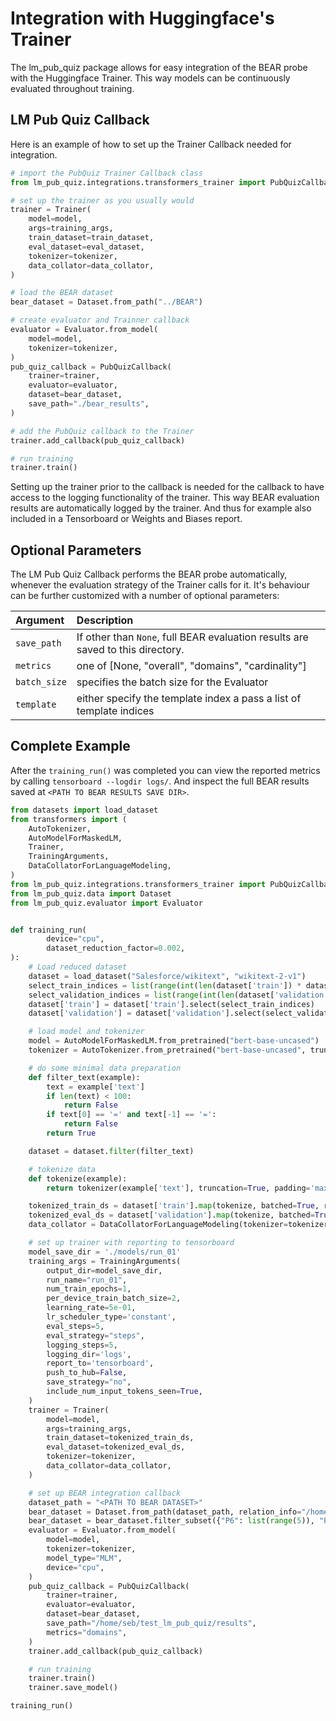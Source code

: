 # Integration with Huggingface's Trainer
The lm_pub_quiz package allows for easy integration of the BEAR probe with the Huggingface Trainer. This way models can be continuously evaluated throughout training.

## LM Pub Quiz Callback
Here is an example of how to set up the Trainer Callback needed for integration.

```python
# import the PubQuiz Trainer Callback class
from lm_pub_quiz.integrations.transformers_trainer import PubQuizCallback

# set up the trainer as you usually would
trainer = Trainer(
    model=model,
    args=training_args,
    train_dataset=train_dataset,
    eval_dataset=eval_dataset,
    tokenizer=tokenizer,
    data_collator=data_collator,
)

# load the BEAR dataset
bear_dataset = Dataset.from_path("../BEAR")

# create evaluator and Trainner callback
evaluator = Evaluator.from_model(
    model=model,
    tokenizer=tokenizer,
)
pub_quiz_callback = PubQuizCallback(
    trainer=trainer,
    evaluator=evaluator,
    dataset=bear_dataset,
    save_path="./bear_results",
)

# add the PubQuiz callback to the Trainer
trainer.add_callback(pub_quiz_callback)

# run training
trainer.train()
```
Setting up the trainer prior to the callback is needed for the callback to have access to the logging functionality of the trainer. This way BEAR evaluation results are automatically logged by the trainer. And thus for example also included in a Tensorboard or Weights and Biases report.

## Optional Parameters
The LM Pub Quiz Callback performs the BEAR probe automatically, whenever the evaluation strategy of the Trainer calls for it. It's behaviour can be further customized with a number of optional parameters:

| Argument     | Description                                                                     |
|:-------------|:--------------------------------------------------------------------------------|
| `save_path`  | If other than `None`, full BEAR evaluation results are saved to this directory. |
| `metrics`    | one of [None, "overall", "domains", "cardinality"]                              |
| `batch_size` | specifies the batch size for the Evaluator                                      |
| `template`   | either specify the template index a pass a list of template indices             |

## Complete Example
After the `training_run()` was completed you can view the reported metrics by calling `tensorboard --logdir logs/`. And inspect the full BEAR results saved at `<PATH TO BEAR RESULTS SAVE DIR>`.
```python
from datasets import load_dataset
from transformers import (
    AutoTokenizer,
    AutoModelForMaskedLM,
    Trainer,
    TrainingArguments,
    DataCollatorForLanguageModeling,
)
from lm_pub_quiz.integrations.transformers_trainer import PubQuizCallback
from lm_pub_quiz.data import Dataset
from lm_pub_quiz.evaluator import Evaluator


def training_run(
        device="cpu",
        dataset_reduction_factor=0.002,
):
    # Load reduced dataset
    dataset = load_dataset("Salesforce/wikitext", "wikitext-2-v1")
    select_train_indices = list(range(int(len(dataset['train']) * dataset_reduction_factor)))
    select_validation_indices = list(range(int(len(dataset['validation']) * dataset_reduction_factor)))
    dataset['train'] = dataset['train'].select(select_train_indices)
    dataset['validation'] = dataset['validation'].select(select_validation_indices)

    # load model and tokenizer
    model = AutoModelForMaskedLM.from_pretrained("bert-base-uncased")
    tokenizer = AutoTokenizer.from_pretrained("bert-base-uncased", truncation=True, max_length=512)

    # do some minimal data preparation
    def filter_text(example):
        text = example['text']
        if len(text) < 100:
            return False
        if text[0] == '=' and text[-1] == '=':
            return False
        return True

    dataset = dataset.filter(filter_text)

    # tokenize data
    def tokenize(example):
        return tokenizer(example['text'], truncation=True, padding='max_length', max_length=512)

    tokenized_train_ds = dataset['train'].map(tokenize, batched=True, remove_columns=['text'])
    tokenized_eval_ds = dataset['validation'].map(tokenize, batched=True, remove_columns=['text'])
    data_collator = DataCollatorForLanguageModeling(tokenizer=tokenizer, mlm=True)

    # set up trainer with reporting to tensorboard
    model_save_dir = './models/run_01'
    training_args = TrainingArguments(
        output_dir=model_save_dir,
        run_name="run_01",
        num_train_epochs=1,
        per_device_train_batch_size=2,
        learning_rate=5e-01,
        lr_scheduler_type='constant',
        eval_steps=5,
        eval_strategy="steps",
        logging_steps=5,
        logging_dir='logs',
        report_to='tensorboard',
        push_to_hub=False,
        save_strategy="no",
        include_num_input_tokens_seen=True,
    )
    trainer = Trainer(
        model=model,
        args=training_args,
        train_dataset=tokenized_train_ds,
        eval_dataset=tokenized_eval_ds,
        tokenizer=tokenizer,
        data_collator=data_collator,
    )

    # set up BEAR integration callback
    dataset_path = "<PATH TO BEAR DATASET>"
    bear_dataset = Dataset.from_path(dataset_path, relation_info="/home/seb/test_lm_pub_quiz/relation_info.json")
    bear_dataset = bear_dataset.filter_subset({"P6": list(range(5)), "P30": list(range(10)), "P103": list(range(5)), "P175": list(range(10))})
    evaluator = Evaluator.from_model(
        model=model,
        tokenizer=tokenizer,
        model_type="MLM",
        device="cpu",
    )
    pub_quiz_callback = PubQuizCallback(
        trainer=trainer,
        evaluator=evaluator,
        dataset=bear_dataset,
        save_path="/home/seb/test_lm_pub_quiz/results",
        metrics="domains",
    )
    trainer.add_callback(pub_quiz_callback)

    # run training
    trainer.train()
    trainer.save_model()

training_run()
```
